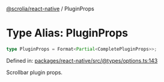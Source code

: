 [@scrolia/react-native](../README.md) / PluginProps

# Type Alias: PluginProps

```ts
type PluginProps = Format<Partial<CompletePluginProps>>;
```

Defined in: [packages/react-native/src/@types/options.ts:143](https://github.com/scrolia/react-native/blob/72dbfebee1489f0d6f88a5ac0f4a4cba7ccca4eb/packages/react-native/src/@types/options.ts#L143)

Scrollbar plugin props.
